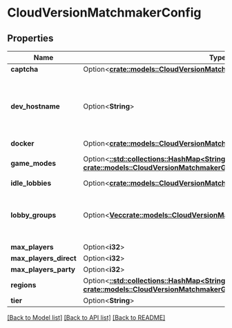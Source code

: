 # CloudVersionMatchmakerConfig

## Properties

Name | Type | Description | Notes
------------ | ------------- | ------------- | -------------
**captcha** | Option<[**crate::models::CloudVersionMatchmakerCaptcha**](CloudVersionMatchmakerCaptcha.md)> |  | [optional]
**dev_hostname** | Option<**String**> | _Configures Rivet CLI behavior. Has no effect on server behavior._ | [optional]
**docker** | Option<[**crate::models::CloudVersionMatchmakerGameModeRuntimeDocker**](CloudVersionMatchmakerGameModeRuntimeDocker.md)> |  | [optional]
**game_modes** | Option<[**::std::collections::HashMap<String, crate::models::CloudVersionMatchmakerGameMode>**](CloudVersionMatchmakerGameMode.md)> | A list of game modes. | [optional]
**idle_lobbies** | Option<[**crate::models::CloudVersionMatchmakerGameModeIdleLobbiesConfig**](CloudVersionMatchmakerGameModeIdleLobbiesConfig.md)> |  | [optional]
**lobby_groups** | Option<[**Vec<crate::models::CloudVersionMatchmakerLobbyGroup>**](CloudVersionMatchmakerLobbyGroup.md)> | **Deprecated: use `game_modes` instead** A list of game modes. | [optional]
**max_players** | Option<**i32**> |  | [optional]
**max_players_direct** | Option<**i32**> |  | [optional]
**max_players_party** | Option<**i32**> |  | [optional]
**regions** | Option<[**::std::collections::HashMap<String, crate::models::CloudVersionMatchmakerGameModeRegion>**](CloudVersionMatchmakerGameModeRegion.md)> |  | [optional]
**tier** | Option<**String**> |  | [optional]

[[Back to Model list]](../README.md#documentation-for-models) [[Back to API list]](../README.md#documentation-for-api-endpoints) [[Back to README]](../README.md)



